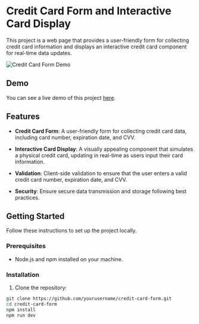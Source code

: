 # Credit Card Form and Interactive Card Display

This project is a web page that provides a user-friendly form for collecting credit card information and displays an interactive credit card component for real-time data updates.

![Credit Card Form Demo](![desktop-design](https://github.com/lucas-landin/credcard-dts/assets/88016189/c8f57bcd-2e78-4069-8003-fda2f22cd56c))



## Demo

You can see a live demo of this project [here](https://your-demo-url.com).

## Features

- **Credit Card Form**: A user-friendly form for collecting credit card data, including card number, expiration date, and CVV.

- **Interactive Card Display**: A visually appealing component that simulates a physical credit card, updating in real-time as users input their card information.

- **Validation**: Client-side validation to ensure that the user enters a valid credit card number, expiration date, and CVV.

- **Security**: Ensure secure data transmission and storage following best practices.

## Getting Started

Follow these instructions to set up the project locally.

### Prerequisites

- Node.js and npm installed on your machine.

### Installation

1. Clone the repository:

```bash
git clone https://github.com/yourusername/credit-card-form.git
cd credit-card-form
npm install
npm run dev

